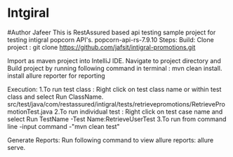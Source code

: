 # Intgiral
#Author Jafeer
This is RestAssured based api testing sample project for testing intigral popcorn API's.
popcorn-api-rs-7.9.10
Steps:
Build:
Clone project : git clone https://github.com/jafsit/intigral-promotions.git

Import as maven project into IntelliJ IDE.
Navigate to project directory and Build project by running following command in terminal : mvn clean install.
install allure reporter for reporting

Execution:
1.To run test class : Right click on test class name or within test class and select Run ClassName.
src/test/java/com/restassured/intigral/tests/retrievepromotions/RetrievePromotionTest.java
2.To run individual test : Right click on test case name and select Run TestName  -Test Name:RetrieveUserTest
3.To run from command line -input command -"mvn clean test"

Generate Reports:
Run following command to view allure reports: allure serve.

